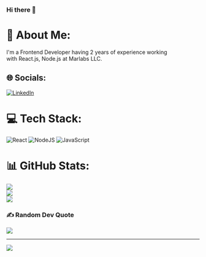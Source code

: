 ### Hi there 👋

<!--
**BhagirathiRohidas/BhagirathiRohidas** is a ✨ _special_ ✨ repository because its `README.md` (this file) appears on your GitHub profile.

Here are some ideas to get you started:

- 🔭 I’m currently working on ...
- 🌱 I’m currently learning ...
- 👯 I’m looking to collaborate on ...
- 🤔 I’m looking for help with ...
- 💬 Ask me about ...
- 📫 How to reach me: ...
- 😄 Pronouns: ...
- ⚡ Fun fact: ...
-->
# 💫 About Me:
I'm a Frontend Developer having 2 years of experience working<br>with React.js, Node.js at Marlabs LLC.


## 🌐 Socials:
[![LinkedIn](https://img.shields.io/badge/LinkedIn-%230077B5.svg?logo=linkedin&logoColor=white)](https://linkedin.com/in/https://www.linkedin.com/in/bhagirathi-rohidas/) 

# 💻 Tech Stack:
![React](https://img.shields.io/badge/react-%2320232a.svg?style=for-the-badge&logo=react&logoColor=%2361DAFB) ![NodeJS](https://img.shields.io/badge/node.js-6DA55F?style=for-the-badge&logo=node.js&logoColor=white) ![JavaScript](https://img.shields.io/badge/javascript-%23323330.svg?style=for-the-badge&logo=javascript&logoColor=%23F7DF1E)
# 📊 GitHub Stats:
![](https://github-readme-stats.vercel.app/api?username=BhagirathiRohidas&theme=dark&hide_border=false&include_all_commits=true&count_private=true)<br/>
![](https://github-readme-streak-stats.herokuapp.com/?user=BhagirathiRohidas&theme=dark&hide_border=false)<br/>
![](https://github-readme-stats.vercel.app/api/top-langs/?username=BhagirathiRohidas&theme=dark&hide_border=false&include_all_commits=true&count_private=true&layout=compact)

### ✍️ Random Dev Quote
![](https://quotes-github-readme.vercel.app/api?type=horizontal&theme=radical)

---
[![](https://visitcount.itsvg.in/api?id=BhagirathiRohidas&icon=0&color=0)](https://visitcount.itsvg.in)

<!-- Proudly created with GPRM ( https://gprm.itsvg.in ) -->
